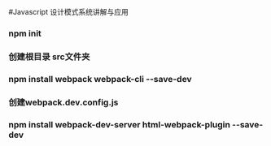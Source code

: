 #Javascript 设计模式系统讲解与应用

### npm init 
### 创建根目录 src文件夹
### npm install webpack webpack-cli --save-dev
### 创建webpack.dev.config.js
### npm install webpack-dev-server html-webpack-plugin --save-dev
